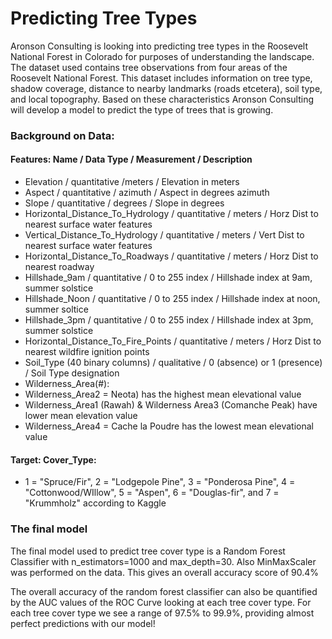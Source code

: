
# Predicting Tree Types

Aronson Consulting is looking into predicting tree types in the Roosevelt National Forest in Colorado for purposes of understanding the landscape.  The dataset used contains tree observations from four areas of the Roosevelt National Forest.  This dataset includes information on tree type, shadow coverage, distance to nearby landmarks (roads etcetera), soil type, and local topography.  Based on these characteristics Aronson Consulting will develop a model to predict the type of trees that is growing. 

### Background on Data: 

#### Features: Name / Data Type / Measurement / Description
- Elevation / quantitative /meters / Elevation in meters
- Aspect / quantitative / azimuth / Aspect in degrees azimuth
- Slope / quantitative / degrees / Slope in degrees
- Horizontal_Distance_To_Hydrology / quantitative / meters / Horz Dist to nearest surface water features
- Vertical_Distance_To_Hydrology / quantitative / meters / Vert Dist to nearest surface water features
- Horizontal_Distance_To_Roadways / quantitative / meters / Horz Dist to nearest roadway
- Hillshade_9am / quantitative / 0 to 255 index / Hillshade index at 9am, summer solstice
- Hillshade_Noon / quantitative / 0 to 255 index / Hillshade index at noon, summer soltice
- Hillshade_3pm / quantitative / 0 to 255 index / Hillshade index at 3pm, summer solstice
- Horizontal_Distance_To_Fire_Points / quantitative / meters / Horz Dist to nearest wildfire ignition points
- Soil_Type (40 binary columns) / qualitative / 0 (absence) or 1 (presence) / Soil Type designation
- Wilderness_Area(#):
 - Wilderness_Area2 = Neota) has the highest mean elevational value 
 - Wilderness_Area1 (Rawah) & Wilderness Area3 (Comanche Peak) have lower mean elevation value 
 - Wilderness_Area4 = Cache la Poudre has the lowest mean elevational value 

#### Target: Cover_Type:
- 1 = "Spruce/Fir", 2 = "Lodgepole Pine", 3 = "Ponderosa Pine", 4 = "Cottonwood/WIllow", 5 = "Aspen", 6 = "Douglas-fir", and 7 = "Krummholz" according to Kaggle 

### The final model 
The final model used to predict tree cover type is a Random Forest Classifier with n_estimators=1000 and max_depth=30.  Also MinMaxScaler was performed on the data. This gives an overall accuracy score of 90.4%

The overall accuracy of the random forest classifier can also be quantified by the AUC values of the ROC Curve looking at each tree cover type.  For each tree cover type we see a range of 97.5% to 99.9%, providing almost perfect predictions with our model!